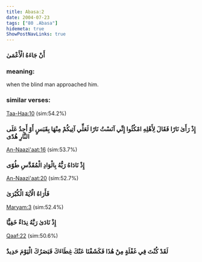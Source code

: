 ```yaml
---
title: Abasa:2
date: 2004-07-23
tags: ["80 .Abasa"]
hidemeta: true 
ShowPostNavLinks: true 
---
```

### أَنْ جَاءَهُ الْأَعْمَىٰ
### meaning: 
when the blind man approached him.
### similar verses: 

[Taa-Haa:10](/20/10) (sim:54.2%)

### إِذْ رَأَىٰ نَارًا فَقَالَ لِأَهْلِهِ امْكُثُوا إِنِّي آنَسْتُ نَارًا لَعَلِّي آتِيكُمْ مِنْهَا بِقَبَسٍ أَوْ أَجِدُ عَلَى النَّارِ هُدًى

[An-Naazi'aat:16](/79/16) (sim:53.7%)

### إِذْ نَادَاهُ رَبُّهُ بِالْوَادِ الْمُقَدَّسِ طُوًى

[An-Naazi'aat:20](/79/20) (sim:52.7%)

### فَأَرَاهُ الْآيَةَ الْكُبْرَىٰ

[Maryam:3](/19/3) (sim:52.4%)

### إِذْ نَادَىٰ رَبَّهُ نِدَاءً خَفِيًّا

[Qaaf:22](/50/22) (sim:50.6%)

### لَقَدْ كُنْتَ فِي غَفْلَةٍ مِنْ هَٰذَا فَكَشَفْنَا عَنْكَ غِطَاءَكَ فَبَصَرُكَ الْيَوْمَ حَدِيدٌ

